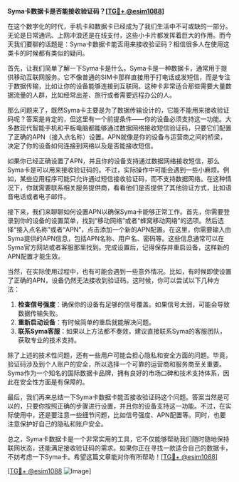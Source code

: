 **Syma卡数据卡是否能接收验证码？[[TG💪+ @esim1088](https://t.me/s/esim1088)]**

在这个数字化的时代，手机卡和数据卡已经成为了我们生活中不可或缺的一部分。无论是日常通讯、上网冲浪还是在线支付，这些小卡片都发挥着巨大的作用。而今天我们要聊的话题是：Syma卡数据卡能否用来接收验证码？相信很多人在使用这类卡的时候都有类似的疑问。

首先，让我们简单了解一下Syma卡是什么。Syma卡是一种数据卡，通常用于提供移动互联网服务。它不像普通的SIM卡那样直接用于打电话或发短信，而是专注于数据传输，比如让你的设备能够连接到互联网。这种卡非常适合那些需要大量数据流量的人群，比如经常出差、旅行或者需要远程办公的人。

那么问题来了，既然Syma卡主要是为了数据传输设计的，它能不能用来接收验证码呢？答案是肯定的，但这里有一个前提条件——你的设备必须支持这一功能。大多数现代智能手机和平板电脑都能够通过数据网络接收短信验证码，只要它们配置了正确的APN（接入点名称）设置。APN就像是你的设备与运营商之间的桥梁，决定了你的设备如何连接到网络以及是否能接收短信。

如果你已经正确设置了APN，并且你的设备支持通过数据网络接收短信，那么Syma卡是可以用来接收验证码的。不过，实际操作中可能会遇到一些小麻烦。例如，某些应用程序可能只允许通过短信接收验证码，而不支持数据网络。在这种情况下，你就需要联系相关服务提供商，看看他们是否提供了其他验证方式，比如语音电话或者电子邮件。

接下来，我们来聊聊如何设置APN以确保Syma卡能够正常工作。首先，你需要登录到你的设备的设置菜单，找到“移动网络”或者“蜂窝移动网络”的选项。然后选择“接入点名称”或者“APN”，点击添加一个新的APN配置。在这里，你需要输入由Syma提供的APN信息，包括APN名称、用户名、密码等。这些信息通常可以在Syma官方网站或者客服那里找到。完成设置后，记得保存并重启设备，这样新的APN配置才能生效。

当然，在实际使用过程中，也有可能会遇到一些意外情况。比如，有时候即使设置了正确的APN，设备仍然无法接收到验证码。这时候，你可以尝试以下几种方法：

1. **检查信号强度**：确保你的设备有足够的信号覆盖。如果信号太弱，可能会导致数据传输失败。
2. **重新启动设备**：有时候简单的重启就能解决问题。
3. **联系Syma客服**：如果以上方法都不奏效，建议直接联系Syma的客服团队，获取专业的技术支持。

除了上述的技术性问题，还有一些用户可能会担心隐私和安全方面的问题。毕竟，验证码涉及到个人账户的安全，所以选择一个可靠的运营商和服务商至关重要。Syma作为一个知名的国际数据卡品牌，拥有良好的市场口碑和技术支持体系，因此在安全性方面是有保障的。

最后，我们再来总结一下Syma卡数据卡能否接收验证码这个问题。答案当然是可以的，只要你按照正确的步骤进行设置，并且你的设备支持这一功能。不过，在实际使用中，还是要注意一些细节问题，比如信号强度、APN配置等。同时，也要注意保护好自己的隐私和账户安全。

总之，Syma卡数据卡是一个非常实用的工具，它不仅能够帮助我们随时随地保持联网状态，还能满足接收验证码的需求。如果你正在寻找一款适合自己的数据卡，不妨考虑一下Syma卡。希望这篇文章能对你有所帮助！[[TG💪+ @esim1088](https://t.me/s/esim1088)]

[[TG💪+ @esim1088](https://t.me/s/esim1088) ![Image](https://i.postimg.cc/4NQfJmqS/Snipaste-2025-05-13-00-14-12.png)]